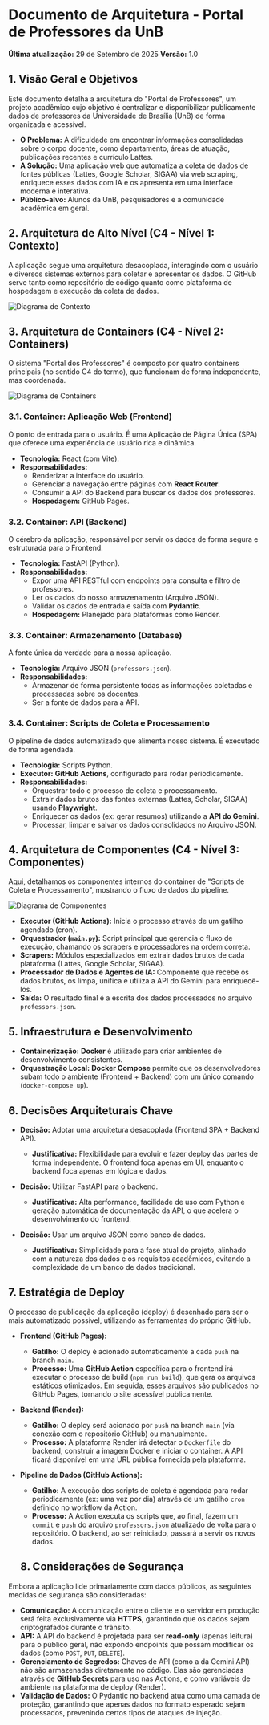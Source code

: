 # Documento de Arquitetura - Portal de Professores da UnB

**Última atualização:** 29 de Setembro de 2025
**Versão:** 1.0

## 1. Visão Geral e Objetivos

Este documento detalha a arquitetura do "Portal de Professores", um projeto acadêmico cujo objetivo é centralizar e disponibilizar publicamente dados de professores da Universidade de Brasília (UnB) de forma organizada e acessível.

- **O Problema:** A dificuldade em encontrar informações consolidadas sobre o corpo docente, como departamento, áreas de atuação, publicações recentes e currículo Lattes.
- **A Solução:** Uma aplicação web que automatiza a coleta de dados de fontes públicas (Lattes, Google Scholar, SIGAA) via web scraping, enriquece esses dados com IA e os apresenta em uma interface moderna e interativa.
- **Público-alvo:** Alunos da UnB, pesquisadores e a comunidade acadêmica em geral.

## 2. Arquitetura de Alto Nível (C4 - Nível 1: Contexto)

A aplicação segue uma arquitetura desacoplada, interagindo com o usuário e diversos sistemas externos para coletar e apresentar os dados. O GitHub serve tanto como repositório de código quanto como plataforma de hospedagem e execução da coleta de dados.

![Diagrama de Contexto](./images/Context.png)

## 3. Arquitetura de Containers (C4 - Nível 2: Containers)

O sistema "Portal dos Professores" é composto por quatro containers principais (no sentido C4 do termo), que funcionam de forma independente, mas coordenada.

![Diagrama de Containers](./images/Container.png)

### 3.1. Container: Aplicação Web (Frontend)

O ponto de entrada para o usuário. É uma Aplicação de Página Única (SPA) que oferece uma experiência de usuário rica e dinâmica.

- **Tecnologia:** React (com Vite).
- **Responsabilidades:**
    - Renderizar a interface do usuário.
    - Gerenciar a navegação entre páginas com **React Router**.
    - Consumir a API do Backend para buscar os dados dos professores.
    - **Hospedagem:** GitHub Pages.

### 3.2. Container: API (Backend)

O cérebro da aplicação, responsável por servir os dados de forma segura e estruturada para o Frontend.

- **Tecnologia:** FastAPI (Python).
- **Responsabilidades:**
    - Expor uma API RESTful com endpoints para consulta e filtro de professores.
    - Ler os dados do nosso armazenamento (Arquivo JSON).
    - Validar os dados de entrada e saída com **Pydantic**.
    - **Hospedagem:** Planejado para plataformas como Render.

### 3.3. Container: Armazenamento (Database)

A fonte única da verdade para a nossa aplicação.

- **Tecnologia:** Arquivo JSON (`professors.json`).
- **Responsabilidades:**
    - Armazenar de forma persistente todas as informações coletadas e processadas sobre os docentes.
    - Ser a fonte de dados para a API.

### 3.4. Container: Scripts de Coleta e Processamento

O pipeline de dados automatizado que alimenta nosso sistema. É executado de forma agendada.

- **Tecnologia:** Scripts Python.
- **Executor:** **GitHub Actions**, configurado para rodar periodicamente.
- **Responsabilidades:**
    - Orquestrar todo o processo de coleta e processamento.
    - Extrair dados brutos das fontes externas (Lattes, Scholar, SIGAA) usando **Playwright**.
    - Enriquecer os dados (ex: gerar resumos) utilizando a **API do Gemini**.
    - Processar, limpar e salvar os dados consolidados no Arquivo JSON.

## 4. Arquitetura de Componentes (C4 - Nível 3: Componentes)

Aqui, detalhamos os componentes internos do container de "Scripts de Coleta e Processamento", mostrando o fluxo de dados do pipeline.

![Diagrama de Componentes](./images/Component.png)

- **Executor (GitHub Actions):** Inicia o processo através de um gatilho agendado (cron).
- **Orquestrador (`main.py`):** Script principal que gerencia o fluxo de execução, chamando os scrapers e processadores na ordem correta.
- **Scrapers:** Módulos especializados em extrair dados brutos de cada plataforma (Lattes, Google Scholar, SIGAA).
- **Processador de Dados e Agentes de IA:** Componente que recebe os dados brutos, os limpa, unifica e utiliza a API do Gemini para enriquecê-los.
- **Saída:** O resultado final é a escrita dos dados processados no arquivo `professors.json`.

## 5. Infraestrutura e Desenvolvimento

- **Containerização:** **Docker** é utilizado para criar ambientes de desenvolvimento consistentes.
- **Orquestração Local:** **Docker Compose** permite que os desenvolvedores subam todo o ambiente (Frontend + Backend) com um único comando (`docker-compose up`).

## 6. Decisões Arquiteturais Chave

- **Decisão:** Adotar uma arquitetura desacoplada (Frontend SPA + Backend API).
    - **Justificativa:** Flexibilidade para evoluir e fazer deploy das partes de forma independente. O frontend foca apenas em UI, enquanto o backend foca apenas em lógica e dados.

- **Decisão:** Utilizar FastAPI para o backend.
    - **Justificativa:** Alta performance, facilidade de uso com Python e geração automática de documentação da API, o que acelera o desenvolvimento do frontend.

- **Decisão:** Usar um arquivo JSON como banco de dados.
    - **Justificativa:** Simplicidade para a fase atual do projeto, alinhado com a natureza dos dados e os requisitos acadêmicos, evitando a complexidade de um banco de dados tradicional.

## 7. Estratégia de Deploy

O processo de publicação da aplicação (deploy) é desenhado para ser o mais automatizado possível, utilizando as ferramentas do próprio GitHub.

-   **Frontend (GitHub Pages):**
    -   **Gatilho:** O deploy é acionado automaticamente a cada `push` na branch `main`.
    -   **Processo:** Uma **GitHub Action** específica para o frontend irá executar o processo de build (`npm run build`), que gera os arquivos estáticos otimizados. Em seguida, esses arquivos são publicados no GitHub Pages, tornando o site acessível publicamente.

-   **Backend (Render):**
    -   **Gatilho:** O deploy será acionado por `push` na branch `main` (via conexão com o repositório GitHub) ou manualmente.
    -   **Processo:** A plataforma Render irá detectar o `Dockerfile` do backend, construir a imagem Docker e iniciar o container. A API ficará disponível em uma URL pública fornecida pela plataforma.

-   **Pipeline de Dados (GitHub Actions):**
    -   **Gatilho:** A execução dos scripts de coleta é agendada para rodar periodicamente (ex: uma vez por dia) através de um gatilho `cron` definido no workflow da Action.
    -   **Processo:** A Action executa os scripts que, ao final, fazem um `commit` e `push` do arquivo `professors.json` atualizado de volta para o repositório. O backend, ao ser reiniciado, passará a servir os novos dados.

    ## 8. Considerações de Segurança

Embora a aplicação lide primariamente com dados públicos, as seguintes medidas de segurança são consideradas:

-   **Comunicação:** A comunicação entre o cliente e o servidor em produção será feita exclusivamente via **HTTPS**, garantindo que os dados sejam criptografados durante o trânsito.
-   **API:** A API do backend é projetada para ser **read-only** (apenas leitura) para o público geral, não expondo endpoints que possam modificar os dados (como `POST`, `PUT`, `DELETE`).
-   **Gerenciamento de Segredos:** Chaves de API (como a da Gemini API) não são armazenadas diretamente no código. Elas são gerenciadas através de **GitHub Secrets** para uso nas Actions, e como variáveis de ambiente na plataforma de deploy (Render).
-   **Validação de Dados:** O Pydantic no backend atua como uma camada de proteção, garantindo que apenas dados no formato esperado sejam processados, prevenindo certos tipos de ataques de injeção.